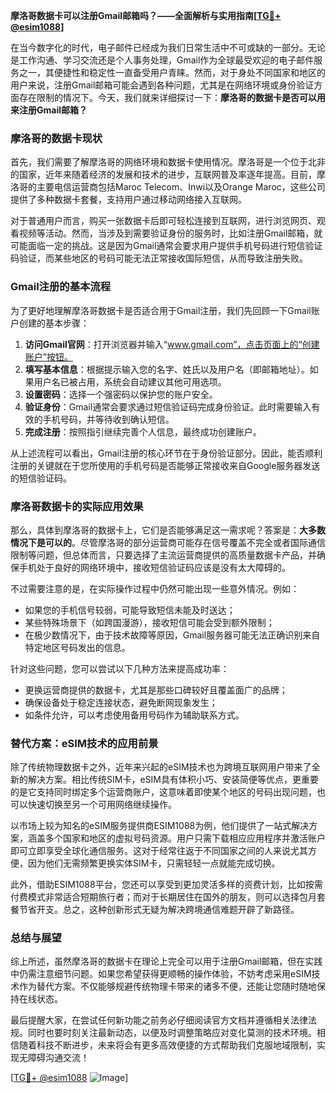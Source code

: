**摩洛哥数据卡可以注册Gmail邮箱吗？——全面解析与实用指南[[TG💪+ @esim1088](https://t.me/s/esim1088)]**

在当今数字化的时代，电子邮件已经成为我们日常生活中不可或缺的一部分。无论是工作沟通、学习交流还是个人事务处理，Gmail作为全球最受欢迎的电子邮件服务之一，其便捷性和稳定性一直备受用户青睐。然而，对于身处不同国家和地区的用户来说，注册Gmail邮箱可能会遇到各种问题，尤其是在网络环境或身份验证方面存在限制的情况下。今天，我们就来详细探讨一下：**摩洛哥的数据卡是否可以用来注册Gmail邮箱？**

### 摩洛哥的数据卡现状

首先，我们需要了解摩洛哥的网络环境和数据卡使用情况。摩洛哥是一个位于北非的国家，近年来随着经济的发展和技术的进步，互联网普及率逐年提高。目前，摩洛哥的主要电信运营商包括Maroc Telecom、Inwi以及Orange Maroc，这些公司提供了多种数据卡套餐，支持用户通过移动网络接入互联网。

对于普通用户而言，购买一张数据卡后即可轻松连接到互联网，进行浏览网页、观看视频等活动。然而，当涉及到需要验证身份的服务时，比如注册Gmail邮箱，就可能面临一定的挑战。这是因为Gmail通常会要求用户提供手机号码进行短信验证码验证，而某些地区的号码可能无法正常接收国际短信，从而导致注册失败。

### Gmail注册的基本流程

为了更好地理解摩洛哥数据卡是否适合用于Gmail注册，我们先回顾一下Gmail账户创建的基本步骤：

1. **访问Gmail官网**：打开浏览器并输入“www.gmail.com”，点击页面上的“创建账户”按钮。
2. **填写基本信息**：根据提示输入您的名字、姓氏以及用户名（即邮箱地址）。如果用户名已被占用，系统会自动建议其他可用选项。
3. **设置密码**：选择一个强密码以保护您的账户安全。
4. **验证身份**：Gmail通常会要求通过短信验证码完成身份验证。此时需要输入有效的手机号码，并等待收到确认短信。
5. **完成注册**：按照指引继续完善个人信息，最终成功创建账户。

从上述流程可以看出，Gmail注册的核心环节在于身份验证部分。因此，能否顺利注册的关键就在于您所使用的手机号码是否能够正常接收来自Google服务器发送的短信验证码。

### 摩洛哥数据卡的实际应用效果

那么，具体到摩洛哥的数据卡上，它们是否能够满足这一需求呢？答案是：**大多数情况下是可以的**。尽管摩洛哥的部分运营商可能存在信号覆盖不完全或者国际通信限制等问题，但总体而言，只要选择了主流运营商提供的高质量数据卡产品，并确保手机处于良好的网络环境中，接收短信验证码应该是没有太大障碍的。

不过需要注意的是，在实际操作过程中仍然可能出现一些意外情况。例如：
- 如果您的手机信号较弱，可能导致短信未能及时送达；
- 某些特殊场景下（如跨国漫游），接收短信可能会受到额外限制；
- 在极少数情况下，由于技术故障等原因，Gmail服务器可能无法正确识别来自特定地区号码发出的信息。

针对这些问题，您可以尝试以下几种方法来提高成功率：
- 更换运营商提供的数据卡，尤其是那些口碑较好且覆盖面广的品牌；
- 确保设备处于稳定连接状态，避免断网现象发生；
- 如条件允许，可以考虑使用备用号码作为辅助联系方式。

### 替代方案：eSIM技术的应用前景

除了传统物理数据卡之外，近年来兴起的eSIM技术也为跨境互联网用户带来了全新的解决方案。相比传统SIM卡，eSIM具有体积小巧、安装简便等优点，更重要的是它支持同时绑定多个运营商账户，这意味着即使某个地区的号码出现问题，也可以快速切换至另一个可用网络继续操作。

以市场上较为知名的eSIM服务提供商ESIM1088为例，他们提供了一站式解决方案，涵盖多个国家和地区的虚拟号码资源。用户只需下载相应应用程序并激活账户即可立即享受全球化通信服务。这对于经常往返于不同国家之间的人来说尤其方便，因为他们无需频繁更换实体SIM卡，只需轻轻一点就能完成切换。

此外，借助ESIM1088平台，您还可以享受到更加灵活多样的资费计划，比如按需付费模式非常适合短期旅行者；而对于长期居住在国外的朋友，则可以选择包月套餐节省开支。总之，这种创新形式无疑为解决跨境通信难题开辟了新路径。

### 总结与展望

综上所述，虽然摩洛哥的数据卡在理论上完全可以用于注册Gmail邮箱，但在实践中仍需注意细节问题。如果您希望获得更顺畅的操作体验，不妨考虑采用eSIM技术作为替代方案。不仅能够规避传统物理卡带来的诸多不便，还能让您随时随地保持在线状态。

最后提醒大家，在尝试任何新功能之前务必仔细阅读官方文档并遵循相关法律法规。同时也要时刻关注最新动态，以便及时调整策略应对变化莫测的技术环境。相信随着科技不断进步，未来将会有更多高效便捷的方式帮助我们克服地域限制，实现无障碍沟通交流！

[[TG💪+ @esim1088](https://t.me/s/esim1088) ![Image](https://i.postimg.cc/4NQfJmqS/Snipaste-2025-05-13-00-14-12.png)]
